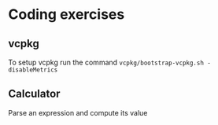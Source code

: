 # Coding exercises

## vcpkg
To setup vcpkg run the command ```vcpkg/bootstrap-vcpkg.sh -disableMetrics```

## Calculator
Parse an expression and compute its value